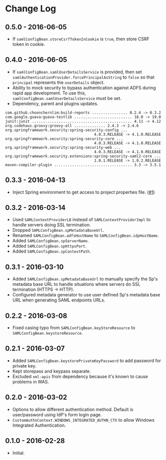 # Change Log

## 0.5.0 - 2016-06-05

* If `samlConfigBean.storeCsrfTokenInCookie` is `true`, then store CSRF token in cookie.

## 0.4.0 - 2016-06-05

* If `samlConfigBean.samlUserDetailsService` is provided, then set `samlAuthenticationProvider.forcePrincipalAsString` to `false` so that `principal` represents the `userDetails` object.
* Ability to mock security to bypass authentication against ADFS during rapid app development. To use this, `samlConfigBean.samlUserDetailsService` must be set.
* Dependency, parent and plugins updates.

```                  
com.github.choonchernlim:build-reports ................ 0.2.4 -> 0.3.2
com.google.guava:guava-testlib .......................... 18.0 -> 19.0
junit:junit ............................................. 4.11 -> 4.12
org.codehaus.groovy:groovy-all .............. 2.4.3 -> 2.4.6
org.springframework.security:spring-security-config ...
                                        4.0.3.RELEASE -> 4.1.0.RELEASE
org.springframework.security:spring-security-core ...
                                        4.0.3.RELEASE -> 4.1.0.RELEASE
org.springframework.security:spring-security-web ...
                                        4.0.3.RELEASE -> 4.1.0.RELEASE
org.springframework.security.extensions:spring-security-saml2-core ...
                                        1.0.1.RELEASE -> 1.0.2.RELEASE
maven-compiler-plugin ................................... 3.3 -> 3.5.1
```                       

## 0.3.3 - 2016-04-13                       
* Inject Spring environment to get access to project properties file. ([#1](https://github.com/choonchernlim/spring-security-adfs-saml2/pull/1))

## 0.3.2 - 2016-03-14

* Used `SAMLContextProviderLB` instead of `SAMLContextProviderImpl` to handle servers doing SSL termination.
* Dropped `SAMLConfigBean.spMetadataBaseUrl`.
* Renamed `SAMLConfigBean.adfsHostName` to `SAMLConfigBean.idpHostName`.
* Added `SAMLConfigBean.spServerName`.
* Added `SAMLConfigBean.spHttpsPort`.
* Added `SAMLConfigBean.spContextPath`.

## 0.3.1 - 2016-03-10

* Added `SAMLConfigBean.spMetadataBaseUrl` to manually specify the Sp's metadata base URL to handle situations where servers do SSL termination (HTTPS -> HTTP).
* Configured metadata generator to use user defined Sp's metadata base URL when generating SAML endpoints URLs.

## 0.2.2 - 2016-03-08

* Fixed casing typo from `SAMLConfigBean.keyStoreResource` to `SAMLConfigBean.keystoreResource`.

## 0.2.1 - 2016-03-07

* Added `SAMLConfigBean.keystorePrivateKeyPassword` to add password for private key.
* Kept storepass and keypass separate.
* Excluded `xml-apis` from dependency because it's known to cause problems in WAS.

## 0.2.0 - 2016-03-02

* Options to allow different authentication method. Default is user/password using IdP's form login page.
* `CustomAuthnContext.WINDOWS_INTEGRATED_AUTHN_CTX` to allow Windows Integrated Authentication.

## 0.1.0 - 2016-02-28

* Initial.
